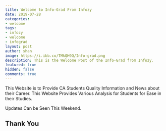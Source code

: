 ```yaml
---
title: Welcome to Info-Grad From Infozy
date: 2019-07-28 
categories:
- welcome
tags:
- infozy
- welcome
- infograd
layout: post
author: shan
image: https://i.ibb.co/TMkQH9Q/Info-grad.png
description: This is the Welcome Post of the Info-Grad from Infozy.
featured: true
hidden: false
comments: true
---
```

This Website is to Provide CA Students Quality Information and News about their Career. This Website Provides Various Analysis for Students for Ease in their Studies.

Updates Can be Seen This Weekend.

## Thank You